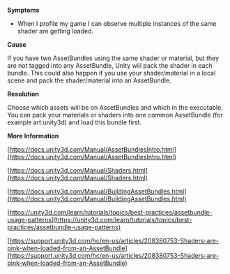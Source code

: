 

**Symptoms**


- When I profile my game I can observe multiple instances of the same shader are getting loaded.



**Cause**



If you have two AssetBundles using the same shader or material, but they are not tagged into any AssetBundle, Unity will pack the shader in each bundle. This could also happen if you use your shader/material in a local scene and pack the shader/material into an AssetBundle.



**Resolution**



Choose which assets will be on AssetBundles and which in the executable. You can pack your materials or shaders into one common AssetBundle (for example art.unity3d) and load this bundle first.



**More Information**



[https://docs.unity3d.com/Manual/AssetBundlesIntro.html](https://docs.unity3d.com/Manual/AssetBundlesIntro.html)



[https://docs.unity3d.com/Manual/Shaders.html](https://docs.unity3d.com/Manual/Shaders.html)



[https://docs.unity3d.com/Manual/BuildingAssetBundles.html](https://docs.unity3d.com/Manual/BuildingAssetBundles.html)



[https://unity3d.com/learn/tutorials/topics/best-practices/assetbundle-usage-patterns](https://unity3d.com/learn/tutorials/topics/best-practices/assetbundle-usage-patterns)



[https://support.unity3d.com/hc/en-us/articles/208380753-Shaders-are-pink-when-loaded-from-an-AssetBundle](https://support.unity3d.com/hc/en-us/articles/208380753-Shaders-are-pink-when-loaded-from-an-AssetBundle)

